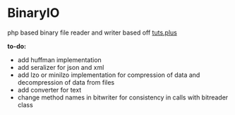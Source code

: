 BinaryIO
========

php based binary file reader and writer based off [tuts.plus](http://gamedevelopment.tutsplus.com/tutorials/how-to-read-and-write-binary-data-for-your-custom-file-formats--gamedev-12159)

**to-do:**

  * add huffman implementation
  * add seralizer for json and xml
  * add lzo or minilzo implementation for compression of data and decompression of data from files
  * add converter for text
  * change method names in bitwriter for consistency in calls with bitreader class 
